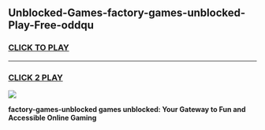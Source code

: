 
## Unblocked-Games-factory-games-unblocked-Play-Free-oddqu
<h3>
<a href="https://premium76.site?title=factory-games-unblocked&ref=10A">CLICK TO PLAY</a></h3>
<hr>

<h3>
<a href="https://premium76.site?title=factory-games-unblocked&ref=10A">CLICK 2 PLAY</a>
  
</h3>

<a href="https://premium76.site?title=factory-games-unblocked&ref=10A"><img src="https://clearcache.store/games.png"></a>


**factory-games-unblocked games unblocked: Your Gateway to Fun and Accessible Online Gaming**
